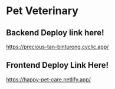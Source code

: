 
# Pet Veterinary

## Backend Deploy link here!
https://precious-tan-binturong.cyclic.app/

## Frontend Deploy Link Here!
https://happy-pet-care.netlify.app/

